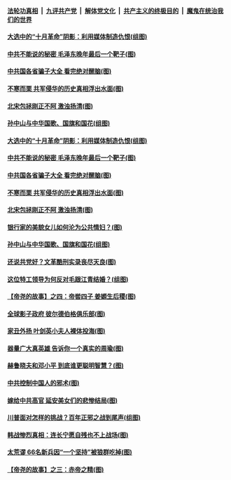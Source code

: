 

####  [法轮功真相](../../../../basic/blob/master/README.md?t=11221731) &nbsp;|&nbsp; [九评共产党](../../../../9ping.md/blob/master/README.md?t=11221731) &nbsp;|&nbsp; [解体党文化](../../../../jtdwh.md/blob/master/README.md?t=11221731)  &nbsp;|&nbsp; [共产主义的终极目的](../../../../gczydzjmd.md/blob/master/README.md?t=11221731) &nbsp;|&nbsp; [魔鬼在统治我们的世界](../../../../mgztzwmdsj.md/blob/master/README.md?t=11221731) 

#### [大选中的“十月革命”阴影：利用媒体制造仇恨(组图)](../pages/p6/953265.md?t=11221731) 

#### [中共不能说的秘密 毛泽东晚年最后一个靶子(图)](../pages/p6/952324.md?t=11221731) 

#### [中共国各省骗子大全 看完绝对醒脑(图)](../pages/p6/953317.md?t=11221731) 

#### [不寒而栗 共军侵华的历史真相浮出水面(图)](../pages/p6/951862.md?t=11221731) 

#### [北宋包拯刚正不阿 激浊扬清(图)](../pages/p6/952574.md?t=11221731) 

#### [孙中山与中华国歌、国旗和国花(组图)](../pages/p6/952850.md?t=11221731) 

#### [大选中的“十月革命”阴影：利用媒体制造仇恨(组图)](../pages/p6/953265.md?t=11221731) 

#### [中共不能说的秘密 毛泽东晚年最后一个靶子(图)](../pages/p6/952324.md?t=11221731) 

#### [中共国各省骗子大全 看完绝对醒脑(图)](../pages/p6/953317.md?t=11221731) 

#### [不寒而栗 共军侵华的历史真相浮出水面(图)](../pages/p6/951862.md?t=11221731) 

#### [北宋包拯刚正不阿 激浊扬清(图)](../pages/p6/952574.md?t=11221731) 

#### [银行家的美貌女儿如何沦为公共情妇？(图)](../pages/p6/952654.md?t=11221731) 

#### [孙中山与中华国歌、国旗和国花(组图)](../pages/p6/952850.md?t=11221731) 

#### [还说共党好？文革酷刑实录丧尽天良(图)](../pages/p6/951883.md?t=11221731) 

#### [这位特工领导为何反对毛跟江青结婚？(组图)](../pages/p6/952211.md?t=11221731) 

#### [【帝尧的故事】之四：帝喾四子 姜嫄生后稷(图)](../pages/p6/948870.md?t=11221731) 

#### [全球影子政府 彼尔德伯格俱乐部(图)](../pages/p6/952930.md?t=11221731) 

#### [家丑外扬 叶剑英小夫人裸体投海(图)](../pages/p6/952653.md?t=11221731) 

#### [器量广大真英雄 告诉你一个真实的周瑜(图)](../pages/p6/952295.md?t=11221731) 

#### [赫鲁晓夫和邓小平 到底谁更聪明智慧？(图)](../pages/p6/952067.md?t=11221731) 

#### [中共控制中国人的邪术(图)](../pages/p6/952714.md?t=11221731) 

#### [嫁给中共高官 延安美女们的悲惨结局(图)](../pages/p6/952652.md?t=11221731) 

#### [川普面对怎样的挑战？百年正邪之战到尾声(组图)](../pages/p6/952660.md?t=11221731) 

#### [韩战惨烈真相：连长宁愿自残也不上战场(图)](../pages/p6/952736.md?t=11221731) 

#### [太荒谬 66名新兵因“一个坚持”被狼群吃掉(图)](../pages/p6/951872.md?t=11221731) 

#### [【帝尧的故事】之三：赤帝之精(图)](../pages/p6/948869.md?t=11221731) 

